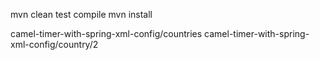 mvn clean test compile
mvn install

camel-timer-with-spring-xml-config/countries
camel-timer-with-spring-xml-config/country/2
